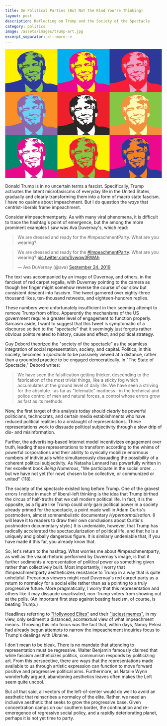 ```yaml
---
title: On Political Parties (But Not the Kind You're Thinking)
layout: post
description: Reflecting on Trump and the Society of the Spectacle
category: politics
image: /assets/images/trump-art.jpg
excerpt_separator: <!--more-->
---
```


![Pop art images of  Donald Trump](/assets/images/trump-art.jpg)

Donald Trump is in no uncertain terms a fascist. <!--more--> Specifically, Trump activates the latent microfasiscms of everyday life in the United States, gradually and clearly transforming them into a form of macro state fascism. I have no qualms about impeachment. But I do question the *ways* that centrist-liberals frame impeachment.

Consider #impeachmentparty. As with many viral phenomena, it is difficult to trace the hashtag's point of emergence, but the among the more prominent examples I saw was Ava Duvernay's, which read:

> We are dressed and ready for the #ImpeachmentParty. What are you wearing?

<blockquote class="twitter-tweet"><p lang="en" dir="ltr">We are dressed and ready for the <a href="https://twitter.com/hashtag/ImpeachmentParty?src=hash&amp;ref_src=twsrc%5Etfw">#ImpeachmentParty</a>. What are you wearing? <a href="https://t.co/Svwqw3RWAh">pic.twitter.com/Svwqw3RWAh</a></p>&mdash; Ava DuVernay (@ava) <a href="https://twitter.com/ava/status/1176631308237197313?ref_src=twsrc%5Etfw">September 24, 2019</a></blockquote> <script async src="https://platform.twitter.com/widgets.js" charset="utf-8"></script>

The text was accompanied by an image of Duvernay, and others, in the fanciest of red carpet regalia, with Duvernay pointing to the camera as though her finger might somehow reverse the course of our slow but consistent descent into fascism. The tweet garnered over eighty-three thousand likes, ten-thousand retweets, and eighteen-hundren replies.

These numbers were unfortunately insufficient in their seeming attempt to remove Trump from office. Apparently the mechanisms of the US government require a greater level of engagement to function properly. Sarcasm aside, I want to suggest that this tweet is symptomatic of a discourse so tied to the "spectacle" that it seemingly just forgets rather obvious points related to history, cause and effect, and political strategy.

Guy Debord theorized the "society of the spectacle" as the seamless integration of social representation, society, and capital. Politics, in this society, becomes a *spectacle* to be  passively viewed at a distance, rather than a grounded practice to be engaged democratically. In "The State of Spectacle," Debord writes:

> We have seen the falsification getting thicker, descending to the fabrication of the most trivial things, like a sticky fog which accumulates at the ground level of daily life. We have seen a striving for the absolute--as far as "telematic" madness--in the technical and police control of men and natural forces, a control whose errors grow as fast as its methods.

Now, the first target of this analysis today should *clearly* be powerful politicians, technocrats, and certain media establishments who have reduced political realities to a onslaught of representations. These representations work to dissuade political subjectivity through a slow drip of dis- and misinformation.

Further, the advertising-based Internet model incentivizes engagement over truth, leading these representations to transform according to the whims of powerful corporations and their ability to cynically mobilize enormous numbers of individuals while simultaneously dissuading the possibility of a coherent political subjectivity. As Natasha Lennard has powerfully written in her excellent book *Being Numerous*, "We participate in the social order. . . but we have not yet (for now) chosen to be collective, or communized or united" (118).

The society of the spectacle existed long before Trump. One of the gravest errors I notice in much of liberal-left thinking is the idea that Trump birthed the circus of half-truths that we call modern political life. In fact, it is the opposite, as a figure like Trump could *only* gain political power in a society already primed for the spectacle, a point made well in Adam Curtis's postmodern, almost somnambulistic documentary *Hypernormalisation*. (I will leave it to readers to draw their own conclusions about Curtis's postmodern documentary style.) It is undeniable, however, that Trump has radically accelerated the spectacularization of political life, and that he is a uniquely and globally dangerous figure. It is similarly undeniable that, if you have made it this far, you already know that.

So, let's return to the hashtag. What worries me about #impeachmentparty, as well as the visual rhetoric performed by Duvernay's image, is that it further sediments a representation of political power as something given rather than collectively built. Most importantly, I worry that #impeachmentparty aestheticizes resistance to Trump in a way that is quite unhelpful. Precarious viewers might read Duvernay's red carpet party as a return to normalcy for a social elite rather than as a pointing to a truly progressive future. More pragmatically, I worry that this representation and others like it may dissaude unactivated, non-Trump voters from showing out at the polls. (An important first step against beating fascism, of course, is beating Trump.)

Headlines referring to ["Hollywood Elites"](https://www.dailymail.co.uk/news/article-7501249/Rosie-ODonnell-Ava-Duvernay-Hollywood-elites-celebrating-Pelosis-impeachment-inquiry.html) and their ["juciest memes"](https://www.teenvogue.com/story/juiciest-donald-trump-impeachment-memes-nancy-pelosi), in my view, only sediment a distanced, acontextual view of what impeachment means. Throwing this into focus was the fact that, within days, Nancy Pelosi had already begun attempts to narrow the impeachement inquiries focus to Trump's dealings with Ukraine.

I don't mean to be bleak. There is no mandate that attending to representation must be regressive. Walter Benjamin famously claimed that while fascism aestheticizes politics, communism responds by politicizing art. From this perspective, there are ways that the representations made available to us through artistic expression can function to move forward positive and progressive political aims. Furthermore, as Natalie Wynn wonderfully argued, abandoning aesthetics leaves often makes the Left seem quite uncool.

But all that said, all vectors of the left-of-center would do well to avoid an aesthetic that reinscribes a normalcy of the elite. Rather, we need an inclusive aesthetic that seeks to grow the progressive base. Given concentration camps on our southern border, the continuation and re-emeregence of regressive social policy, and a rapidly deteriorating planet, perhaps it is not yet time to party.
